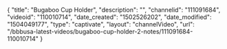 {
    "title": "Bugaboo Cup Holder",
    "description": "",
    "channelid": "111091684",
    "videoid": "110010714",
    "date_created": "1502526202",
    "date_modified": "1504049177",
    "type": "captivate",
    "layout": "channelVideo",
    "url": "\/bbbusa-latest-videos\/bugaboo-cup-holder-2-notes\/111091684-110010714"
}